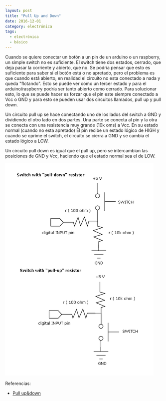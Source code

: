 ```yaml
---
layout: post
title: "Pull Up and Down"
date: 2016-12-01
category: electrónica
tags:
  - electrónica
  - básico
---
```


Cuando se quiere conectar un botón a un pin de un arduino o un raspberry, un simple switch no es suficiente.
El switch tiene dos estados, cerrado, que deja pasar la corriente y abierto, que no. Se podría pensar que esto es suficiente
para saber si el botón está o no apretado, pero el problema es que cuando está abierto, en realidad el circuito no esta conectado a nada
y queda "flotando". Esto se puede ver como un tercer estado y para el arduino/raspberry podría ser tanto abierto como cerrado.
Para solucionar esto, lo que se puede hacer es forzar que el pin este siempre conectado a Vcc o GND y para esto se pueden usar dos
circuitos llamados, pull up y pull down.

Un circuito pull up se hace conectando uno de los lados del switch a GND y dividiendo el otro lado en dos partes.
Una parte se conecta al pin y la otra se conecta con una resistencia muy grande (10k oms) a Vcc. En su estado normal (cuando no esta apretado)
El pin recibe un estado lógico de HIGH y cuando se oprime el switch, el circuito se cierra a GND y se cambia el estado lógico a LOW.

Un circuito pull down es igual que el pull up, pero se intercambian las posiciones de GND y Vcc, haciendo que el estado normal sea el de LOW.

![voltage regulator](/assets/img/posts/pullupdown.png)

Referencias:

  * [Pull up&down][0]

[0]: https://en.wikipedia.org/wiki/Pull-up_resistor 'pull up&down'
